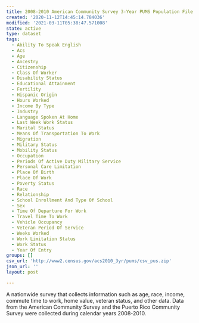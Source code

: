```yaml
---
title: 2008-2010 American Community Survey 3-Year PUMS Population File
created: '2020-11-12T14:45:14.784036'
modified: '2021-03-11T05:38:47.571008'
state: active
type: dataset
tags:
  - Ability To Speak English
  - Acs
  - Age
  - Ancestry
  - Citizenship
  - Class Of Worker
  - Disability Status
  - Educational Attainment
  - Fertility
  - Hispanic Origin
  - Hours Worked
  - Income By Type
  - Industry
  - Language Spoken At Home
  - Last Week Work Status
  - Marital Status
  - Means Of Transportation To Work
  - Migration
  - Military Status
  - Mobility Status
  - Occupation
  - Periods Of Active Duty Military Service
  - Personal Care Limitation
  - Place Of Birth
  - Place Of Work
  - Poverty Status
  - Race
  - Relationship
  - School Enrollment And Type Of School
  - Sex
  - Time Of Departure For Work
  - Travel Time To Work
  - Vehicle Occupancy
  - Veteran Period Of Service
  - Weeks Worked
  - Work Limitation Status
  - Work Status
  - Year Of Entry
groups: []
csv_url: 'http://www2.census.gov/acs2010_3yr/pums/csv_pus.zip'
json_url: ''
layout: post

---
```

A nationwide survey that collects information such as age, race, income, commute time to work, home value, veteran status, and other data. Data from the American Community Survey and the Puerto Rico Community Survey were collected during calendar years 2008-2010.
